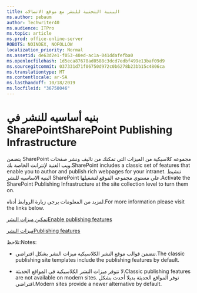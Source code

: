 ```yaml
---
title: البنية التحتية للنشر مع موقع الاتصالات
ms.author: pebaum
author: Techwriter40
ms.audience: ITPro
ms.topic: article
ms.prod: office-online-server
ROBOTS: NOINDEX, NOFOLLOW
localization_priority: Normal
ms.assetid: de63d2e1-f053-40ed-ac1a-041ddafefba0
ms.openlocfilehash: 1d5eca87678ad0588c3dcd7edbf499e13baf09d9
ms.sourcegitcommit: 037331d71f06750d972c0b6278b23bb15c4806ca
ms.translationtype: MT
ms.contentlocale: ar-SA
ms.lasthandoff: 10/18/2019
ms.locfileid: "36750046"
---
```

# <a name="sharepoint-publishing-infrastructure"></a><span data-ttu-id="3cba9-102">بنيه أساسيه للنشر في SharePoint</span><span class="sxs-lookup"><span data-stu-id="3cba9-102">SharePoint Publishing Infrastructure</span></span>


<span data-ttu-id="3cba9-103">يتضمن SharePoint مجموعه كلاسيكية من الميزات التي تمكنك من تاليف ونشر صفحات ويب الغنية لإنترانت الخاصة بك.</span><span class="sxs-lookup"><span data-stu-id="3cba9-103">SharePoint includes a classic set of features that enable you to author and publish rich webpages for your intranet.</span></span> <span data-ttu-id="3cba9-104">تنشيط البنية الاساسيه للنشر SharePoint علي مستوي مجموعه الموقع لتشغيلها.</span><span class="sxs-lookup"><span data-stu-id="3cba9-104">Activate the SharePoint Publishing Infrastructure at the site collection level to turn them on.</span></span>

<span data-ttu-id="3cba9-105">لمزيد من المعلومات يرجى زيارة الروابط أدناه.</span><span class="sxs-lookup"><span data-stu-id="3cba9-105">For more information please visit the links below.</span></span>

[<span data-ttu-id="3cba9-106">تمكين ميزات النشر</span><span class="sxs-lookup"><span data-stu-id="3cba9-106">Enable publishing features</span></span>](https://support.office.com/article/Enable-publishing-features-479677A6-8B33-4AC7-907D-071C1C7E4518)

[<span data-ttu-id="3cba9-107">ميزات النشر</span><span class="sxs-lookup"><span data-stu-id="3cba9-107">Publishing features</span></span>](https://support.office.com/article/Features-enabled-in-a-SharePoint-Online-publishing-site-3AB3810C-3C2C-4361-9D0E-0CBE666EA0B0?wt.mc_id=O365_Portal_MMaven#__toc336865553)

<span data-ttu-id="3cba9-108">تلاحظ:</span><span class="sxs-lookup"><span data-stu-id="3cba9-108">Notes:</span></span>

- <span data-ttu-id="3cba9-109">تتضمن قوالب موقع النشر الكلاسيكية ميزات النشر بشكل افتراضي.</span><span class="sxs-lookup"><span data-stu-id="3cba9-109">The classic publishing site templates include the publishing features by default.</span></span>

- <span data-ttu-id="3cba9-110">لا تتوفر ميزات النشر الكلاسيكية في المواقع الحديثة.</span><span class="sxs-lookup"><span data-stu-id="3cba9-110">Classic publishing features are not available on modern sites.</span></span> <span data-ttu-id="3cba9-111">توفر المواقع الحديثة بديلا أحدث بشكل افتراضي.</span><span class="sxs-lookup"><span data-stu-id="3cba9-111">Modern sites provide a newer alternative by default.</span></span>

